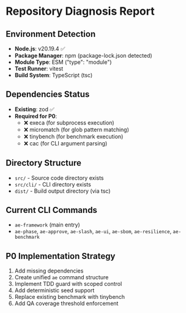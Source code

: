 # Repository Diagnosis Report

## Environment Detection
- **Node.js**: v20.19.4 ✅
- **Package Manager**: npm (package-lock.json detected)
- **Module Type**: ESM ("type": "module")
- **Test Runner**: vitest
- **Build System**: TypeScript (tsc)

## Dependencies Status
- **Existing**: zod ✅
- **Required for P0**: 
  - ❌ execa (for subprocess execution)
  - ❌ micromatch (for glob pattern matching)  
  - ❌ tinybench (for benchmark execution)
  - ❌ cac (for CLI argument parsing)

## Directory Structure
- `src/` - Source code directory exists
- `src/cli/` - CLI directory exists
- `dist/` - Build output directory (via tsc)

## Current CLI Commands
- `ae-framework` (main entry)
- `ae-phase`, `ae-approve`, `ae-slash`, `ae-ui`, `ae-sbom`, `ae-resilience`, `ae-benchmark`

## P0 Implementation Strategy
1. Add missing dependencies
2. Create unified `ae` command structure
3. Implement TDD guard with scoped control
4. Add deterministic seed support
5. Replace existing benchmark with tinybench
6. Add QA coverage threshold enforcement